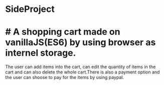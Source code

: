 # SideProject
# # A shopping cart made on vanillaJS(ES6) by using browser as internel storage.
The user can add items into the cart, can edit the quantity of items in the cart and can also delete the whole cart.There is also a payment option and the user can shoose to pay for the items by using paypal.
